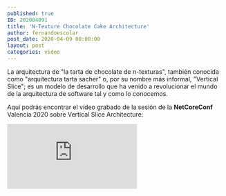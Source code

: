 ```yaml
---
published: true
ID: 202004091
title: 'N-Texture Chocolate Cake Architecture'
author: fernandoescolar
post_date: 2020-04-09 00:00:00
layout: post
categories: video
---
```


La arquitectura de "la tarta de chocolate de n-texturas", también conocida como "arquitectura tarta sacher" o, por su nombre más informal, "Vertical Slice"; es un modelo de desarrollo que ha venido a revolucionar el mundo de la arquitectura de software tal y como lo conocemos.<!--break-->

Aquí podrás encontrar el vídeo grabado de la sesión de la **NetCoreConf** Valencia 2020 sobre Vertical Slice Architecture:

<iframe class="youtube" src="https://www.youtube.com/embed/y5yqHYr7sM0" frameborder="0" allow="accelerometer; autoplay; encrypted-media; gyroscope; picture-in-picture" allowfullscreen></iframe>
